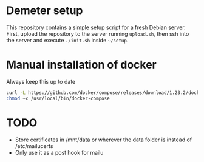 # Demeter setup

This repository contains a simple setup script for a fresh Debian server. First, upload the repository to the server running `upload.sh`, then ssh into the server and execute `./init.sh` inside `~/setup`.

# Manual installation of docker

Always keep this up to date
```bash
curl -L https://github.com/docker/compose/releases/download/1.23.2/docker-compose-`uname -s`-`uname -m` -o /usr/local/bin/docker-compose
chmod +x /usr/local/bin/docker-compose
```

# TODO

- Store certificates in /mnt/data or wherever the data folder is instead of /etc/mailucerts
- Only use it as a post hook for mailu